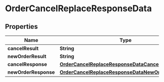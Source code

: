 

# OrderCancelReplaceResponseData


## Properties

| Name | Type | Description | Notes |
|------------ | ------------- | ------------- | -------------|
|**cancelResult** | **String** |  |  [optional] |
|**newOrderResult** | **String** |  |  [optional] |
|**cancelResponse** | [**OrderCancelReplaceResponseDataCancelResponse**](OrderCancelReplaceResponseDataCancelResponse.md) |  |  [optional] |
|**newOrderResponse** | [**OrderCancelReplaceResponseDataNewOrderResponse**](OrderCancelReplaceResponseDataNewOrderResponse.md) |  |  [optional] |



